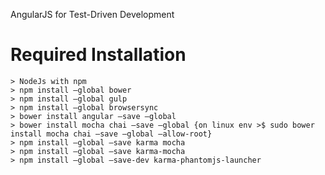 AngularJS for Test-Driven Development

# Required Installation
    > NodeJs with npm
    > npm install —global bower
    > npm install —global gulp
    > npm install —global browsersync
    > bower install angular —save —global
    > bower install mocha chai —save —global {on linux env >$ sudo bower install mocha chai —save —global —allow-root}
    > npm install —global —save karma mocha 
    > npm install —global —save karma-mocha
    > npm install —global —save-dev karma-phantomjs-launcher

